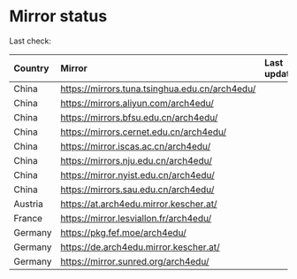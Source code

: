 <script src="./time.js"></script>
# Mirror status
Last check: <script type="text/javascript">localize(1712125348.4483125);</script>

|Country|Mirror|Last update|
|:------|:-----|:----------|
|China|https://mirrors.tuna.tsinghua.edu.cn/arch4edu/|<script type="text/javascript">localize(1712082652);</script>|
|China|https://mirrors.aliyun.com/arch4edu/|<script type="text/javascript">localize(1712082652);</script>|
|China|https://mirrors.bfsu.edu.cn/arch4edu/|<script type="text/javascript">localize(1712082652);</script>|
|China|https://mirrors.cernet.edu.cn/arch4edu/|<script type="text/javascript">localize(1712082652);</script>|
|China|https://mirror.iscas.ac.cn/arch4edu/|<script type="text/javascript">localize(1712082652);</script>|
|China|https://mirrors.nju.edu.cn/arch4edu/|<script type="text/javascript">localize(1712082652);</script>|
|China|https://mirror.nyist.edu.cn/arch4edu/|<script type="text/javascript">localize(1712082652);</script>|
|China|https://mirrors.sau.edu.cn/arch4edu/|<script type="text/javascript">localize(1712082652);</script>|
|Austria|https://at.arch4edu.mirror.kescher.at/|<script type="text/javascript">localize(1712082652);</script>|
|France|https://mirror.lesviallon.fr/arch4edu/|<script type="text/javascript">localize(1712082652);</script>|
|Germany|https://pkg.fef.moe/arch4edu/|<script type="text/javascript">localize(1712082652);</script>|
|Germany|https://de.arch4edu.mirror.kescher.at/|<script type="text/javascript">localize(1712082652);</script>|
|Germany|https://mirror.sunred.org/arch4edu/|<script type="text/javascript">localize(1712082652);</script>|

<script src="./tablefilter/tablefilter.js"></script>
<script src="./table.js"></script>